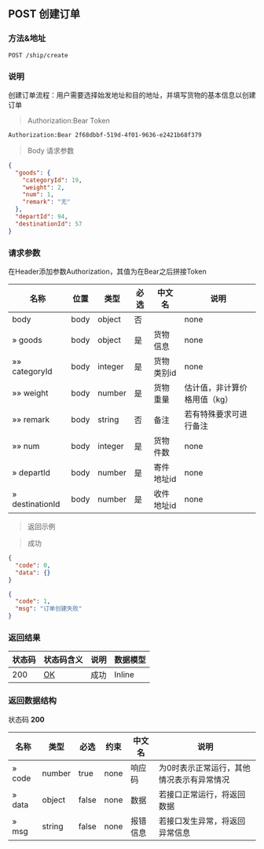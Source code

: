 
## POST 创建订单

### 方法&地址

```
POST /ship/create
```

### 说明

创建订单流程：用户需要选择始发地址和目的地址，并填写货物的基本信息以创建订单

> Authorization:Bear Token

```
Authorization:Bear 2f68dbbf-519d-4f01-9636-e2421b68f379
```

> Body 请求参数

```json
{
  "goods": {
    "categoryId": 19,
    "weight": 2,
    "num": 1,
    "remark": "无"
  },
  "departId": 94,
  "destinationId": 57
}
```

### 请求参数

在Header添加参数Authorization，其值为在Bear之后拼接Token

|名称|位置|类型|必选|中文名|说明|
|---|---|---|---|---|---|
|body|body|object| 否 ||none|
|» goods|body|object| 是 | 货物信息|none|
|»» categoryId|body|integer| 是 | 货物类别id|none|
|»» weight|body|number| 是 | 货物重量|估计值，非计算价格用值（kg）|
|»» remark|body|string| 否 | 备注|若有特殊要求可进行备注|
|»» num|body|integer| 是 | 货物件数|none|
|» departId|body|number| 是 | 寄件地址id|none|
|» destinationId|body|number| 是 | 收件地址id|none|

> 返回示例

> 成功

```json
{
  "code": 0,
  "data": {}
}
```

```json
{
  "code": 1,
  "msg": "订单创建失败"
}
```

### 返回结果

|状态码|状态码含义|说明|数据模型|
|---|---|---|---|
|200|[OK](https://tools.ietf.org/html/rfc7231#section-6.3.1)|成功|Inline|

### 返回数据结构

状态码 **200**

|名称|类型|必选|约束|中文名|说明|
|---|---|---|---|---|---|
|» code|number|true|none|响应码|为0时表示正常运行，其他情况表示有异常情况|
|» data|object|false|none|数据|若接口正常运行，将返回数据|
|» msg|string|false|none|报错信息|若接口发生异常，将返回异常信息|